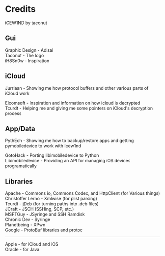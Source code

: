 Credits
=======

iCEW1ND by taconut

Gui
---
Graphic Design - Adisai  
Taconut - The logo  
iH8Sn0w - Inspiration  

iCloud
------
Jurriaan - Showing me how protocol buffers and other various parts of iCloud work  
  
Elcomsoft - Inspiration and information on how icloud is decrypted  
Tcurdt - Helping me and giving me some pointers on iCloud's  decryption process  

App/Data
--------
PythEch - Showing me how to backup/restore apps and getting pymobiledevice to work with Icew1nd  
  
GotoHack - Porting libimobiledevice to Python  
Libimobiledevice - Providing an API for managing iOS devices programatically  

Libraries
---------

Apache - Commons io, Commons Codec, and HttpClient (for Various things)  
Christoffer Lerno - Xmlwise (for plist parsing)  
Tcurdt - jDeb (for turning paths into .deb files)  
JCraft - JSCH (SSHing, SCP, etc.)  
MSFTGuy - JSyringe and SSH Ramdisk  
Chronic Dev - Syringe  
Planetbeing - XPwn  
Google - ProtoBuf libraries and protoc  
_______

Apple - for iCloud and iOS  
Oracle - for Java  
